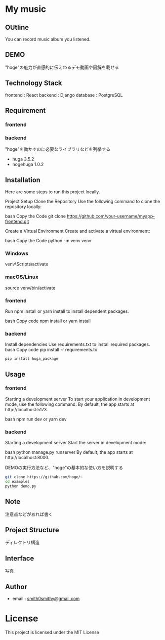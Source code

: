 # My music
## OUtline
You can record music album you listened. 

## DEMO
"hoge"の魅力が直感的に伝えわるデモ動画や図解を載せる

## Technology Stack
frontend : React
backend : Django
database : PostgreSQL

## Requirement
### frontend


### backend

"hoge"を動かすのに必要なライブラリなどを列挙する

* huga 3.5.2
* hogehuga 1.0.2

## Installation
Here are some steps to run this project locally.

Project Setup
Clone the Repository
Use the following command to clone the repository locally:

bash
Copy the Code
git clone https://github.com/your-username/myapp-frontend.git

Create a Virtual Environment
Create and activate a virtual environment:

bash
Copy the Code
python -m venv venv

### Windows
venv\Scripts\activate
### macOS/Linux
source venv/bin/activate

### frontend
Run npm install or yarn install to install dependent packages.

bash
Copy code
npm install or yarn install

### backend
Install dependencies
Use requirements.txt to install required packages.
bash
Copy code
pip install -r requirements.tx

```bash
pip install huga_package
```

## Usage
### frontend
Starting a development server
To start your application in development mode, use the following command: 
By default, the app starts at http://localhost:5173.

bash
npm run dev or yarn dev

### backend
Starting a development server
Start the server in development mode:

bash
python manage.py runserver
By default, the app starts at http://localhost:8000.

DEMOの実行方法など、"hoge"の基本的な使い方を説明する

```bash
git clone https://github.com/hoge/~
cd examples
python demo.py
```


## Note

注意点などがあれば書く

## Project Structure
ディレクトリ構造

## Interface
写真

## Author
* email : smith0smithy@gmail.com

# License
This project is licensed under the MIT License
